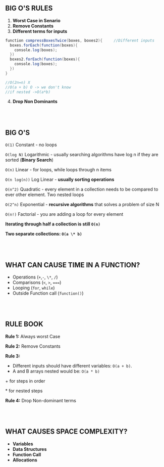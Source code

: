 ## BIG O'S RULES

1. **Worst Case in Senario**
2. **Remove Constants**
3. **Different terms for inputs** 

```java
function compressBoxesTwice(boxes, boxes2){		//Different inputs
  boxes.forEach(function(boxes){
    console.log(boxes);
  })
  boxes2.forEach(function(boxes){
    console.log(boxes);
  })  
}

//O(2n=n) X
//O(a + b) O -> we don't know
//if nested ->O(a*b)
```

4. **Drop Non Dominants**

<br/>

<br/>

## BIG O'S

`O(1)` Constant - no loops

`O(log N)` Logarithmic - usually searching algorithms have log n if they are sorted (**Binary Search**)

`O(n)` Linear - for loops, while loops through n items

`O(n log(n))` Log Linear - **usually sorting operations**

`O(n^2)` Quadratic - every element in a collection needs to be compared to ever other element. Two nested loops

`O(2^n)` Exponential - **recursive algorithms** that solves a problem of size N

`O(n!)` Factorial - you are adding a loop for every element

**Iterating through half a collection is still `O(n)`**

**Two separate collections: `O(a \* b)`**

<br/>

<br/>

## WHAT CAN CAUSE TIME IN A FUNCTION?

- Operations (`+`,`-`, `\*`, `/`)
- Comparisons (`<`, `>`, `===`)
- Looping (`for`, `while`)
- Outside Function call (`function()`)

<br/><br/>

## RULE BOOK

**Rule 1:** Always worst Case

**Rule 2:** Remove Constants

**Rule 3:**

- Different inputs should have different variables: `O(a + b)`.
- A and B arrays nested would be: `O(a * b)`

\+ for steps in order

\* for nested steps

**Rule 4:** Drop Non-dominant terms

<br/><br/>

## WHAT CAUSES SPACE COMPLEXITY?

- **Variables**
- **Data Structures**
- **Function Call**
- **Allocations**

